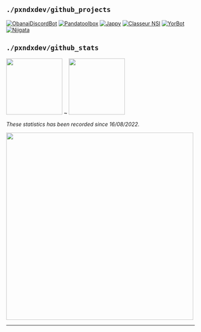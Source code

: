 ## `./pxndxdev/github_projects`

[![ObanaiDiscordBot](https://github-readme-stats.vercel.app/api/pin/?username=ObanaiBot&repo=ObanaiDiscordBot&show_owner=true&theme=midnight-purple)]()
[![Pandatoolbox](https://github-readme-stats.vercel.app/api/pin/?username=PxndxDev&repo=Pandatoolbox&show_owner=true&theme=midnight-purple)]()
[![Jappy](https://github-readme-stats.vercel.app/api/pin/?username=PxndxDev&repo=Jappy&show_owner=true&theme=midnight-purple)]()
[![Classeur NSI](https://github-readme-stats.vercel.app/api/pin/?username=PxndxDev&repo=ClasseurNSI&show_owner=true&theme=midnight-purple)]()
[![YorBot](https://github-readme-stats.vercel.app/api/pin/?username=PxndxDev&repo=YorBot&show_owner=true&theme=midnight-purple)]()
[![Niigata](https://github-readme-stats.vercel.app/api/pin/?username=PxndxDev&repo=Niigata&show_owner=true&theme=midnight-purple)]()

## `./pxndxdev/github_stats`

<img height="150px" src="https://github-readme-stats.vercel.app/api?username=PxndxDev&show_icons=true&include_all_commits=true&count_private=true&theme=midnight-purple"> ~ <img height="150px" src="https://github-readme-stats.vercel.app/api/top-langs/?username=PxndxDev&langs_count=10&layout=compact&theme=midnight-purple">

*These statistics has been recorded since 16/08/2022.*

<img width="500px" src="https://github-readme-stats.vercel.app/api/wakatime?username=pxndxdev&theme=midnight-purple">

---

<div style="text-align:center">
    <img src="https://komarev.com/ghpvc/?username=PxndxDev&style=flat-square&color=blue" alt=""/>
    <img src="https://img.shields.io/twitter/url?label=pxndxdev&style=social&url=https%3A%2F%2Ftwitter%2Fpxndxdev" alt="">
    <img src="https://wakatime.com/badge/user/1f18b09f-6cf2-4aa1-a256-b88b4b5616fe.svg" alt="">
</div>
